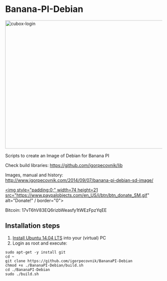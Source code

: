 Banana-PI-Debian
================

<img src="http://www.igorpecovnik.com/wp-content/uploads/2014/09/bananapi-ssh.png" alt="cubox-login" width="640" height="412">

Scripts to create an Image of Debian for Banana PI 

Check build libraries:
https://github.com/igorpecovnik/lib

Images, manual and history:
http://www.igorpecovnik.com/2014/09/07/banana-pi-debian-sd-image/

<a href="https://www.paypal.com/cgi-bin/webscr?cmd=_s-xclick&hosted_button_id=CUYH2KR36YB7W"><img style="padding:0;" width=74 height=21  src="https://www.paypalobjects.com/en_US/i/btn/btn_donate_SM.gif" alt="Donate!" / border="0"></a>

Bitcoin:
17vT6hV83EQ6rizbWeasfy1tWEzFpzYqEE

Installation steps
------------------
1. <a href=http://releases.ubuntu.com/14.04/>Install Ubuntu 14.04 LTS</a> into your (virtual) PC
2. Login as root and execute:

```shell
sudo apt-get -y install git
cd ~
git clone https://github.com/igorpecovnik/BananaPI-Debian
chmod +x ./BananaPI-Debian/build.sh
cd ./BananaPI-Debian
sudo ./build.sh
```
